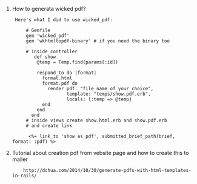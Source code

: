 1. How to generata wicked pdf?
      
        Here's what I did to use wicked_pdf:

            # Gemfile
            gem 'wicked_pdf'
            gem 'wkhtmltopdf-binary' # if you need the binary too

            # inside controller
               def show
                @temp = Temp.find(params[:id])

                respond_to do |format|
                  format.html
                  format.pdf do
                    render pdf: "file_name_of_your_choice",
                           template: "temps/show.pdf.erb",
                           locals: {:temp => @temp}
                  end
                end
              end
            # inside views create show.html.erb and show.pdf.erb
            # and create link
      
             <%= link_to 'show as pdf', submitted_brief_path(brief, format: :pdf) %>
 2. Tutorial about creation pdf from vebsite page and how to create this to mailer
 
            http://dchua.com/2014/10/30/generate-pdfs-with-html-templates-in-rails/
